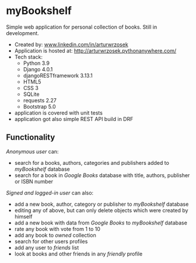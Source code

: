 # myBookshelf
Simple web application for personal collection of books. Still in development.
* Created by: www.linkedin.com/in/arturwrzosek
* Application is hosted at: http://arturwrzosek.pythonanywhere.com/
* Tech stack:
  * Python 3.9
  * Django 4.0.1
  * djangoRESTframework 3.13.1
  * HTML5
  * CSS 3
  * SQLite
  * requests 2.27
  * Bootstrap 5.0
* application is covered with unit tests
* application got also simple REST API build in DRF

## Functionality
*Anonymous user* can:
* search for a books, authors, categories and publishers added to *myBookshelf* database
* search for a book in *Google Books* database with title, authors, publisher or ISBN number

*Signed and logged-in user* can also:
* add a new book, author, category or publisher to *myBookshelf* database
* editing any of above, but can only delete objects which were created by himself
* add a new book with data from *Google Books* to *myBookshelf* database
* rate any book with vote from 1 to 10
* add any book to *owned* collection
* search for other users profiles
* add any user to *friends* list
* look at books and other friends in any *friendly* profile
